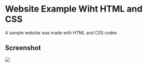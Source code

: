 
<h1> Website Example Wiht HTML and CSS </h1>

<p> A sample website was made with HTML and CSS codes </p>

<h2> Screenshot </h2>

![](ekran.gif)

